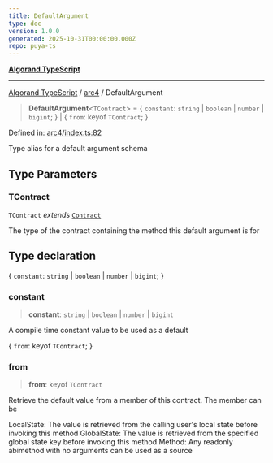```yaml
---
title: DefaultArgument
type: doc
version: 1.0.0
generated: 2025-10-31T00:00:00.000Z
repo: puya-ts
---
```


[**Algorand TypeScript**](/reference/algorand-typescript/api/readme/)

---

[Algorand TypeScript](docs/_md/modules) / [arc4](docs/_md/arc4/README) / DefaultArgument

> **DefaultArgument**\<`TContract`\> = \{ `constant`: `string` \| `boolean` \| `number` \| `bigint`; \} \| \{ `from`: keyof `TContract`; \}

Defined in: [arc4/index.ts:82](https://github.com/algorandfoundation/puya-ts/blob/main/packages/algo-ts/src/arc4/index.ts#L82)

Type alias for a default argument schema

## Type Parameters

### TContract

`TContract` _extends_ [`Contract`](/reference/algorand-typescript/api/arc4/classes/contract/)

The type of the contract containing the method this default argument is for

## Type declaration

\{ `constant`: `string` \| `boolean` \| `number` \| `bigint`; \}

### constant

> **constant**: `string` \| `boolean` \| `number` \| `bigint`

A compile time constant value to be used as a default

\{ `from`: keyof `TContract`; \}

### from

> **from**: keyof `TContract`

Retrieve the default value from a member of this contract. The member can be

LocalState: The value is retrieved from the calling user's local state before invoking this method
GlobalState: The value is retrieved from the specified global state key before invoking this method
Method: Any readonly abimethod with no arguments can be used as a source
